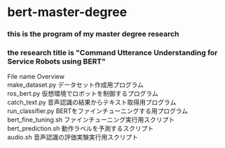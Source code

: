 # bert-master-degree

### this is the program of my master degree research
### the research title is "Command Utterance Understanding for Service Robots using BERT"

File name               Overview  
make_dataset.py         データセット作成用プログラム  
ros_bert.py	            仮想環境でロボットを制御するプログラム  
catch_text.py	        音声認識の結果からテキスト取得用プログラム  
run_classifier.py	    BERTをファインチューニングする用プログラム  
bert_fine_tuning.sh	    ファインチューニング実行用スクリプト  
bert_prediction.sh	    動作ラベルを予測するスクリプト  
audio.sh	            音声認識の評価実験実行用スクリプト  

